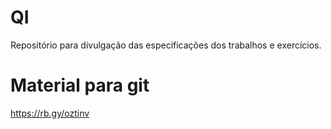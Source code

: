 # QI
Repositório para divulgação das especificações dos trabalhos e exercícios. 


# Material para git
https://rb.gy/oztinv